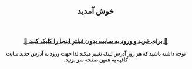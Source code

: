 <div id="vip" dir="rtl"> <center>
 <h2>
  خوش آمدید
 </h2>
 
 <h3 > <b>   <br>  

<a  target="_blank" href="https://gcam226.pages.dev"> 🔗 برای خرید و ورود به سایت بدون فیلتر اینجا را کلیک کنید 🚀
 </a>
 </h3 >
 <p>
  توجه داشته باشید که هر روز آدرس لینک تغییر میکند لذا جهت ورود به آدرس جدید سایت کافیه به همین صفحه سر بزنید.
  </p>
</center>
</b> 
</div>
